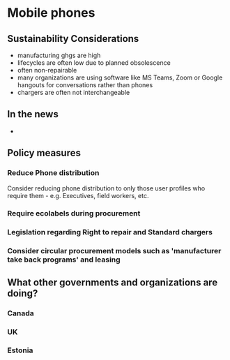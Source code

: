 # Mobile phones
## Sustainability Considerations
- manufacturing ghgs are high
- lifecycles are often low due to planned obsolescence
- often non-repairable
- many organizations are using software like MS Teams, Zoom or Google hangouts for conversations rather than phones
- chargers are often not interchangeable

## In the news
- 

## Policy measures

### Reduce Phone distribution
Consider reducing phone distribution to only those user profiles who require them - e.g. Executives, field workers, etc.

### Require ecolabels during procurement

### Legislation regarding Right to repair and Standard chargers

### Consider circular procurement models such as 'manufacturer take back programs' and leasing



## What other governments and organizations are doing?
### Canada

### UK

### Estonia
